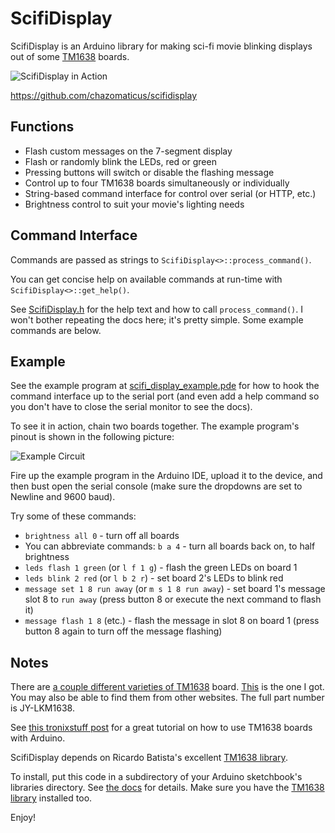 ScifiDisplay
============

ScifiDisplay is an Arduino library for making sci-fi movie blinking displays
out of some [TM1638][TM1638] boards.

![ScifiDisplay in Action](https://raw.github.com/chazomaticus/scifidisplay/master/scifi-display.gif)

<https://github.com/chazomaticus/scifidisplay>

Functions
---------

* Flash custom messages on the 7-segment display
* Flash or randomly blink the LEDs, red or green
* Pressing buttons will switch or disable the flashing message
* Control up to four TM1638 boards simultaneously or individually
* String-based command interface for control over serial (or HTTP, etc.)
* Brightness control to suit your movie's lighting needs

Command Interface
-----------------

Commands are passed as strings to `ScifiDisplay<>::process_command()`.

You can get concise help on available commands at run-time with
`ScifiDisplay<>::get_help()`.

See
[ScifiDisplay.h](https://raw.github.com/chazomaticus/scifidisplay/master/ScifiDisplay.h)
for the help text and how to call `process_command()`.  I won't bother
repeating the docs here; it's pretty simple.  Some example commands are below.

Example
-------

See the example program at
[scifi_display_example.pde](https://raw.github.com/chazomaticus/scifidisplay/master/examples/scifi_display_example/scifi_display_example.pde)
for how to hook the command interface up to the serial port (and even add a
help command so you don't have to close the serial monitor to see the docs).

To see it in action, chain two boards together.  The example program's pinout
is shown in the following picture:

![Example Circuit](https://raw.github.com/chazomaticus/scifidisplay/master/example-circuit.jpg)

Fire up the example program in the Arduino IDE, upload it to the device, and
then bust open the serial console (make sure the dropdowns are set to Newline
and 9600 baud).

Try some of these commands:
* `brightness all 0` - turn off all boards
* You can abbreviate commands: `b a 4` - turn all boards back on, to half
  brightness
* `leds flash 1 green` (or `l f 1 g`) - flash the green LEDs on board 1
* `leds blink 2 red` (or `l b 2 r`) - set board 2's LEDs to blink red
* `message set 1 8 run away` (or `m s 1 8 run away`) - set board 1's message
  slot 8 to `run away` (press button 8 or execute the next command to flash it)
* `message flash 1 8` (etc.) - flash the message in slot 8 on board 1 (press
  button 8 again to turn off the message flashing)

Notes
-----

There are [a couple different varieties of TM1638](http://dx.com/s/TM1638)
board.  [This][TM1638] is the one I got.  You may also be able to find them
from other websites.  The full part number is JY-LKM1638.

See [this tronixstuff
post](https://tronixstuff.wordpress.com/2012/03/11/arduino-and-tm1638-led-display-modules/)
for a great tutorial on how to use TM1638 boards with Arduino.

ScifiDisplay depends on Ricardo Batista's excellent [TM1638
library][TM1638 library].

To install, put this code in a subdirectory of your Arduino sketchbook's
libraries directory.  See [the docs](http://arduino.cc/en/Guide/Libraries) for
details.  Make sure you have the [TM1638 library][TM1638 library] installed
too.


Enjoy!


[TM1638]: http://dx.com/p/81873
[TM1638 library]: http://code.google.com/p/tm1638-library/
